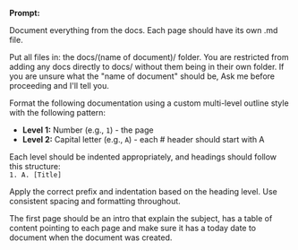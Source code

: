 **Prompt:**

Document everything from the docs. Each page should have its own .md file.

Put all files in: the docs/(name of document)/ folder. You are restricted from adding any docs directly to docs/ without them being in their own folder. If you are unsure what the "name of document" should be, Ask me before proceeding and I'll tell you.

Format the following documentation using a custom multi-level outline style with the following pattern:

- **Level 1:** Number (e.g., `1`) - the page
- **Level 2:** Capital letter (e.g., `A`) - each # header should start with A

Each level should be indented appropriately, and headings should follow this structure:  
`1. A. [Title]`

Apply the correct prefix and indentation based on the heading level. Use consistent spacing and formatting throughout.

The first page should be an intro that explain the subject, has a table of content pointing to each page and
make sure it has a today date to document when the document was created.
